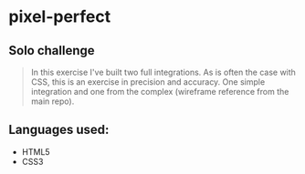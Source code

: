 # pixel-perfect

## Solo challenge

> In this exercise I've built two full integrations. 
> As is often the case with CSS, this is an exercise in precision and accuracy.
> One simple integration and one from the complex (wireframe reference from the main repo).

## Languages used:

- HTML5
- CSS3